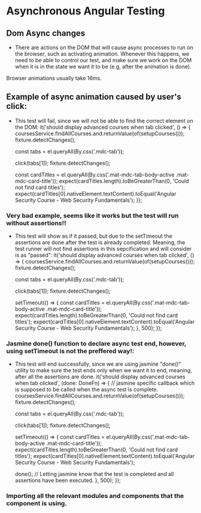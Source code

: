 # Asynchronous Angular Testing
## Dom Async changes
 * There are actions on the DOM that will cause async processes to run on the browser, such as activating animation.
 Whenever this happens, we need to be able to control our test, and make sure we work on the DOM when it is in the state we want it to be (e.g, after the animation is done).

 Browser animations usually take 16ms.
 
## Example of async animation caused by user's click:

* This test will fail, since we will not be able to find the correct element on the DOM:
it('should display advanced courses when tab clicked', () => {
    coursesService.findAllCourses.and.returnValue(of(setupCourses()));
    fixture.detectChanges();

    const tabs = el.queryAll(By.css('.mdc-tab'));

    click(tabs[1]);
    fixture.detectChanges();

    const cardTitles = el.queryAll(By.css('.mat-mdc-tab-body-active .mat-mdc-card-title'));
    expect(cardTitles.length).toBeGreaterThan(0, 'Could not find card titles');
    expect(cardTitles[0].nativeElement.textContent).toEqual('Angular Security Course - Web Security Fundamentals');
  });

### Very bad example, seems like it works but the test will run without assertions!!
* This test will show as if it passed, but due to the setTimeout the assertions are done after the test is already completed. Meaning,
  the test runner will not find assertions in this sepcification and will consider is as "passed":
 it('should display advanced courses when tab clicked', () => {
    coursesService.findAllCourses.and.returnValue(of(setupCourses()));
    fixture.detectChanges();

    const tabs = el.queryAll(By.css('.mdc-tab'));

    click(tabs[1]);
    fixture.detectChanges();

    setTimeout(() => {
      const cardTitles = el.queryAll(By.css('.mat-mdc-tab-body-active .mat-mdc-card-title'));
      expect(cardTitles.length).toBeGreaterThan(0, 'Could not find card titles');
      expect(cardTitles[0].nativeElement.textContent).toEqual('Angular Security Course - Web Security Fundamentals');
    }, 500);
  });

### Jasmine done() function to declare async test end, however, using setTimeout is not the preffered way!:
 * This test will end successfully, since we are using jasmine "done()" utility to make sure the test ends only when we want it to end, meaning, after all the assertions are done.
  it('should display advanced courses when tab clicked', (done: DoneFn) => { // jasmine specific callback which is supposed to be called when the async test is complete.
    coursesService.findAllCourses.and.returnValue(of(setupCourses()));
    fixture.detectChanges();

    const tabs = el.queryAll(By.css('.mdc-tab'));

    click(tabs[1]);
    fixture.detectChanges();

    setTimeout(() => {
      const cardTitles = el.queryAll(By.css('.mat-mdc-tab-body-active .mat-mdc-card-title'));
      expect(cardTitles.length).toBeGreaterThan(0, 'Could not find card titles');
      expect(cardTitles[0].nativeElement.textContent).toEqual('Angular Security Course - Web Security Fundamentals');

      done(); // Letting jasmine know that the test is completed and all assertions have been executed.
    }, 500);
  });

### Importing all the relevant modules and components that the component is using.
